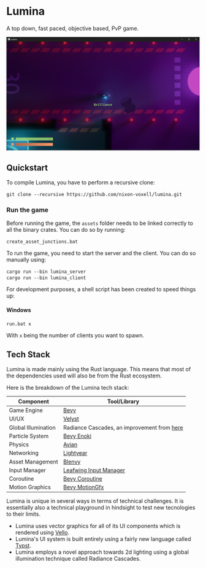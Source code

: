 # Lumina

A top down, fast paced, objective based, PvP game.

![poster](./.github/assets/poster.png)

## Quickstart

To compile Lumina, you have to perform a recursive clone:

```
git clone --recursive https://github.com/nixon-voxell/lumina.git
```

### Run the game

Before running the game, the `assets` folder needs to be linked correctly to all the binary crates.
You can do so by running:

```
create_asset_junctions.bat
```

To run the game, you need to start the server and the client.
You can do so manually using:

```
cargo run --bin lumina_server
cargo run --bin lumina_client
```

For development purposes, a shell script has been created to speed things up:

#### Windows

```
run.bat x
```

With `x` being the number of clients you want to spawn.

## Tech Stack

Lumina is made mainly using the Rust language.
This means that most of the dependencies used will also be from the Rust ecosystem.

Here is the breakdown of the Lumina tech stack:

| Component           | Tool/Library                                                                                             |
|---------------------|----------------------------------------------------------------------------------------------------------|
| Game Engine         | [Bevy](https://bevyengine.org/)                                                                          |
| UI/UX               | [Velyst](https://github.com/voxell-tech/velyst)                                                          |
| Global Illumination | Radiance Cascades, an improvement from [here](https://github.com/nixon-voxell/bevy_radiance_cascades)    |
| Particle System     | [Bevy Enoki](https://github.com/Lommix/bevy_enoki)                                                       |
| Physics             | [Avian](https://github.com/Jondolf/avian)                                                                |
| Networking          | [Lightyear](https://github.com/cBournhonesque/lightyear)                                                 |
| Asset Management    | [Blenvy](https://github.com/kaosat-dev/Blenvy)                                                           |
| Input Manager       | [Leafwing Input Manager](https://github.com/Leafwing-Studios/leafwing-input-manager)                     |
| Coroutine           | [Bevy Coroutine](https://github.com/Maaxed/bevy_coroutine)                                               |
| Motion Graphics     | [Bevy MotionGfx](https://github.com/voxell-tech/bevy_motiongfx)                                          |

Lumina is unique in several ways in terms of technical challenges.
It is essentially also a technical playground in hindsight to test new tecnologies to their limits.

- Lumina uses vector graphics for all of its UI components which is rendered using [Vello](https://github.com/linebender/bevy_vello).
- Lumina's UI system is built entirely using a fairly new language called [Typst](https://typst.app/).
- Lumina employs a novel approach towards 2d lighting using a global illumination technique called Radiance Cascades.
